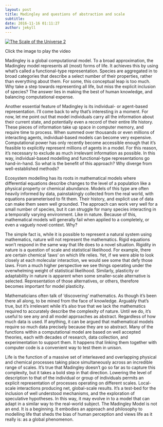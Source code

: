 ```yaml
---
layout: post
title: Madingley and questions of abstraction and scale
subtitle:
date: 2016-11-16 01:11:27
author: jekyll
---
```


[![The Scale of the Universe 2](http://img.youtube.com/vi/uaGEjrADGPA/0.jpg)](https://www.youtube.com/watch?v=uaGEjrADGPA "Scale of the Universe 2")

Click the image to play the video

Madingley is a global computational model. To a broad approximation, the Madingley model represents all (most) forms of life. It achieves this by using what’s called a functional-type representation. Species are aggregated in to broad categories that describe a select number of their properties, rather than everything about them. For some, this conceptual leap is too much. Why take a step towards representing all life, but miss the explicit inclusion of species? The answer lies in making the best of human knowledge, and balancing computational expense.

Another essential feature of Madingley is its individual- or agent-based representation. I’ll come back to why that’s interesting in a moment. For now, let me point out that model individuals carry all the information about their current state, and potentially even a record of their entire life history. These pieces of information take up space in computer memory, and require time to process. When summed over thousands or even millions of interacting agents, individual-based models can become very expensive. Computational power has only recently become accessible enough that it’s feasible to explicitly represent millions of agents in a model. For this reason, it’s necessary to exclude as much irrelevant information as possible. In this way, individual-based modelling and functional-type representations go hand-in-hand. So what is the benefit of this approach? Why diverge from well-established methods?

Ecosystem modelling has its roots in mathematical models where differential equations describe changes to the level of a population like a physical property or chemical abundance. Models of this type are often heavily informed by data, painstakingly collected from the real world, with equations parameterised to fit them. Their history, and explicit use of data can make them seem well grounded. The approach can work very well for a small number of species, but it can struggle for many species interacting in a temporally varying environment. Like in nature. Because of this, mathematical models will generally fail when applied to a completely, or even a vaguely novel context. Why?

The simple fact is, while it is possible to represent a natural system using mathematics, nature will not represent the mathematics. Rigid equations won’t respond in the same way that life does to a novel situation. Rigidity in nature is a question of scale and statistical likelihood. For example, there are certain chemical ‘laws’ on which life relies. Yet, if we were able to look closely at each molecular interaction, we would see some that defy those laws. From a much higher perspective we see things operating under the overwhelming weight of statistical likelihood. Similarly, plasticity or adaptability in nature is apparent when some smaller-scale alternative is selected. Representation of those alternatives, or others, therefore becomes important for model plasticity.

Mathematicians often talk of ‘discovering’ mathematics. As though it’s been there all along, to be mined from the face of knowledge. Arguably that’s true, but it’s irrelevant while it’s also true that we lack the mathematics required to accurately describe the complexity of nature. Until we do, it’s useful to see any and all model approaches as abstract. Regardless of how much data is used. If anything, it can be argued that mathematical models require so much data precisely because they are so abstract. Many of the functions within a computational model are based on well accepted theories, each with decades of research, data collection, and experimentation to support them. It happens that linking them together with computer code is a convenient way to test them in unison.

Life is the function of a massive set of interleaved and overlapping physical and chemical processes taking place simultaneously across an incredible range of scales. It’s true that Madingley doesn’t go so far as to capture this complexity, but it takes a bold step in that direction. Lowering the level of description to that of the individual or group of individuals permits an explicit representation of processes operating on different scales. Local-scale interactions producing net, global-scale results. It’s a test-bed for the inclusion of well understood mechanisms, and the exploration of speculative hypotheses. In this way, it may evolve in to a model that can adapt in a similar way to the real-world subject. The Madingley Model is not an end. It is a beginning. It embodies an approach and philosophy to modelling life that sheds the bias of human perception and views life as it really is: as a global phenomenon.
